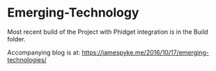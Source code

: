 # Emerging-Technology

Most recent build of the Project with Phidget integration is in the Build folder.

Accompanying blog is at: https://jamespyke.me/2016/10/17/emerging-technologies/
